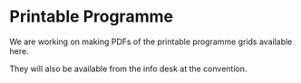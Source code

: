 # Printable Programme

We are working on making PDFs of the printable programme grids available here.

They will also be available from the info desk at the convention.
